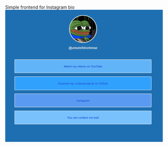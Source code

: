 Simple frontend for Instagram bio
<img src="https://raw.githubusercontent.com/mixass/link-bio/main/showcase.png">
